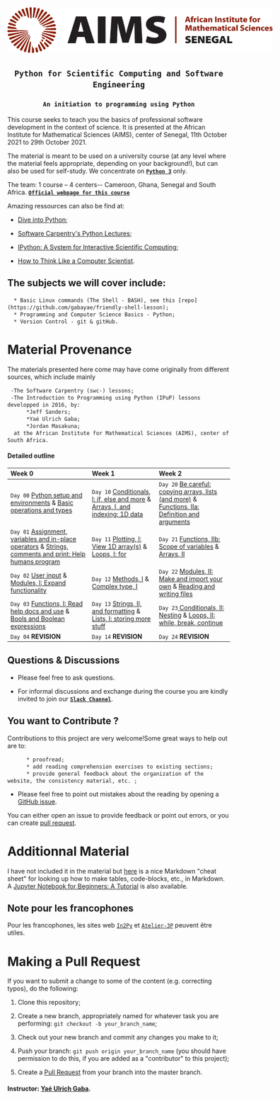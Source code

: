 <center>
    <a href="https://www.aims-senegal.org/" ><img src="aimssn_logo.png" style="float:center; max-width: 600px; display: inline" alt="AINS-SN"/> </a>
    </center>

## <h2 align="center">                   `Python for Scientific Computing and Software Engineering`        </h2>

### <h3 align="center">                   `An initiation to programming using Python`        </h3>



This course seeks to teach you the basics of professional software development in the context of science. 
It is presented at the African Institute for Mathematical Sciences (AIMS), center of Senegal, 11th October 2021 to 29th October 2021.

The material is meant to be used on a university course (at any level where the material feels appropriate, depending on your background!), but can also be used for self-study. We concentrate on **[`Python 3`](https://www.python.org/downloads/)** only.



The team: 1 course – 4 centers-- Cameroon, Ghana, Senegal and South Africa. **[`Official webpage for this course`](python.aims.ac.za)**


Amazing ressources can also be find at: 

* [Dive into Python](http://www.diveintopython.net/toc/index.html);

* [Software Carpentry's Python Lectures](http://software-carpentry.org/4_0/python/);

* [IPython: A System for Interactive Scientific Computing](http://dx.doi.org/10.1109/MCSE.2007.53);

* [How to Think Like a Computer Scientist](http://www.greenteapress.com/thinkpython/thinkpython.html).


 ## The subjects we will cover include:

      * Basic Linux commands (The Shell - BASH), see this [repo](https://github.com/gabayae/friendly-shell-lesson);
      * Programming and Computer Science Basics - Python;
      * Version Control - git & gitHub.
    
 # Material Provenance
 The materials presented here come may have come originally from different sources, which include mainly
 
     -The Software Carpentry (swc-) lessons;
     -The Introduction to Programming using Python (IPuP) lessons developped in 2016, by:
          *Jeff Sanders; 
          *Yaé Ulrich Gaba; 
          *Jordan Masakuna;
      at the African Institute for Mathematical Sciences (AIMS), center of South Africa.
 
 
 #### Detailed outline

| Week 0 | Week 1 | Week 2
|:-------------|:------------------|:------|
| `Day 00` [Python setup and environments](https://python.aims.ac.za/pages/setup.html) & [ Basic operations and types](https://python.aims.ac.za/pages/basic_ops_types.html)| `Day 10` [Conditionals, I: if, else and more](https://python.aims.ac.za/pages/conditionals.html) & [ Arrays, I, and indexing: 1D data](https://python.aims.ac.za/pages/arrays.html) | `Day 20` [Be careful: copying arrays, lists (and more)](https://python.aims.ac.za/pages/cp_mutable_objs.html) & [Functions, IIa: Definition and arguments](https://python.aims.ac.za/pages/functions00.html) | Operators
| `Day 01` [ Assignment, variables and in-place operators](https://python.aims.ac.za/pages/assignment_var.html) & [Strings, comments and print: Help humans program](https://python.aims.ac.za/pages/comm_str_print.html) | `Day 11` [ Plotting, I: View 1D array(s)](https://python.aims.ac.za/pages/plot.html) & [ Loops, I: for](https://python.aims.ac.za/pages/loop_for.html) | `Day 21` [Functions, IIb: Scope of variables](https://python.aims.ac.za/pages/functions01.html) & [ Arrays, II](https://python.aims.ac.za/pages/arrays_02.html)
| `Day 02` [ User input](https://python.aims.ac.za/pages/user_input.html) & [ Modules, I: Expand functionality](https://python.aims.ac.za/pages/modules.html) | `Day 12` [ Methods, I](https://python.aims.ac.za/pages/methods.html) & [Complex type, I](https://python.aims.ac.za/pages/complex.html) | `Day 22` [ Modules, II: Make and import your own](https://python.aims.ac.za/pages/importing.html) & [Reading and writing files](https://python.aims.ac.za/pages/file_io.html)| Loops
| `Day 03` [Functions, I: Read help docs and use](https://python.aims.ac.za/pages/helpdocs.html) & [ Bools and Boolean expressions](https://python.aims.ac.za/pages/boolean_expr.html)| `Day 13` [ Strings, II, and formatting](https://python.aims.ac.za/pages/str_and_format.html) & [ Lists, I: storing more stuff](https://python.aims.ac.za/pages/list_and_list_comprehension.html) | `Day 23`[ Conditionals, II: Nesting](https://python.aims.ac.za/pages/conditionals_02.html) & [ Loops, II: while, break, continue](https://python.aims.ac.za/pages/loop_while_break_continue.html) |
| `Day 04` **REVISION**| `Day 14` **REVISION** | `Day 24` **REVISION** |



 
 
 ## Questions & Discussions
  * Please feel free to ask questions.
  
  * For informal discussions and exchange during the course you are kindly invited to join our **[`Slack Channel`](https://join.slack.com/t/init2py/shared_invite/zt-wquuxrxg-WkqFb4XZ6Qbtsw3Hp9FbHw)**.
 
 ## You want to Contribute ?
 Contributions to this project are very welcome!Some great ways to help out are to:
 
          * proofread;
          * add reading comprehension exercises to existing sections;
          * provide general feedback about the organization of the website, the consistency material, etc. ;
 * Please feel free to point out mistakes about the reading by opening a [GitHub issue](https://github.com/gabayae/scientific-computing/issues).     
       
You can either open an issue to provide feedback or point out errors, or you can create [pull request](https://help.github.com/en/articles/creating-a-pull-request).    
 
 
 # Additionnal Material
 I have not included it in the material but [here](https://github.com/adam-p/markdown-here/wiki/Markdown-Cheatsheet) is a nice Markdown "cheat sheet" for looking up how to make tables, code-blocks, etc., in Markdown. A [Jupyter Notebook for Beginners: A Tutorial](https://www.dataquest.io/blog/jupyter-notebook-tutorial/) is also available. 
 
 ## Note pour les francophones
 Pour les francophones, les sites web [`In2Py`](https://gabayae.github.io/bases_de_programmation_python/) et [`Atelier-3P`](https://ai-technipreneurs.github.io/site-officiel-atelier-3-P/) peuvent être utiles.

 
 
 
 
 # Making a Pull Request
 If you want to submit a change to some of the content (e.g. correcting typos), do the following:
 
   1. Clone this repository;
      
   2. Create a new branch, appropriately named for whatever task you are performing: 
       ``git checkout -b your_branch_name``;
   
   3. Check out your new branch and commit any changes you make to it;
      
   4. Push your branch: ``git push origin your_branch_name`` (you should have permission to do this, if you are added as a "contributor" to this project);
      
   5. Create a [Pull Request](https://help.github.com/en/articles/creating-a-pull-request) from your branch into the master branch.
 
 
#### Instructor: [Yaé Ulrich Gaba](https://github.com/gabayae).

